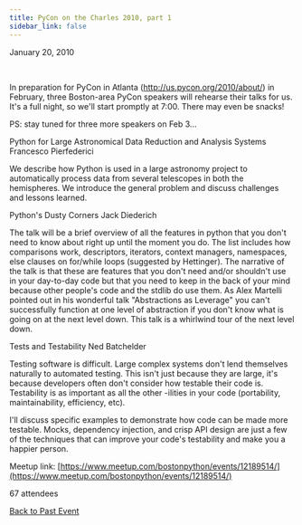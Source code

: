 ```yaml
---
title: PyCon on the Charles 2010, part 1
sidebar_link: false
---
```


January 20, 2010


   

In preparation for PyCon in Atlanta (http://us.pycon.org/2010/about/) in February, three Boston-area PyCon speakers will rehearse their talks for us. It's a full night, so we'll start promptly at 7:00. There may even be snacks!

PS: stay tuned for three more speakers on Feb 3...

Python for Large Astronomical Data Reduction and Analysis Systems
Francesco Pierfederici

We describe how Python is used in a large astronomy project to automatically process data from several telescopes in both the hemispheres. We introduce the general problem and discuss challenges and lessons learned.

Python's Dusty Corners
Jack Diederich

The talk will be a brief overview of all the features in python that you don't need to know about right up until the moment you do. The list includes how comparisons work, descriptors, iterators, context managers, namespaces, else clauses on for/while loops (suggested by Hettinger). The narrative of the talk is that these are features that you don't need and/or shouldn't use in your day-to-day code but that you need to keep in the back of your mind because other people's code and the stdlib do use them. As Alex Martelli pointed out in his wonderful talk "Abstractions as Leverage" you can't successfully function at one level of abstraction if you don't know what is going on at the next level down. This talk is a whirlwind tour of the next level down.

Tests and Testability
Ned Batchelder

Testing software is difficult. Large complex systems don't lend themselves naturally to automated testing. This isn't just because they are large, it's because developers often don't consider how testable their code is. Testability is as important as all the other -ilities in your code (portability, maintainability, efficiency, etc).

I'll discuss specific examples to demonstrate how code can be made more testable. Mocks, dependency injection, and crisp API design are just a few of the techniques that can improve your code's testability and make you a happier person.


Meetup link: [https://www.meetup.com/bostonpython/events/12189514/](https://www.meetup.com/bostonpython/events/12189514/)

67 attendees

[Back to Past Event](past-events.md)